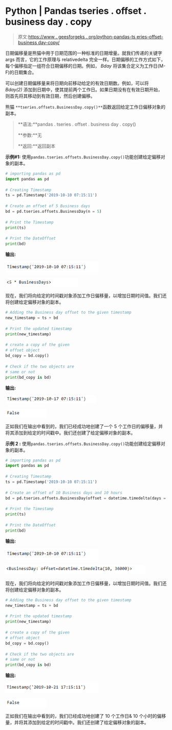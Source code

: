 # Python | Pandas tseries . offset . business day . copy

> 原文:[https://www . geesforgeks . org/python-pandas-ts eries-offset-business day-copy/](https://www.geeksforgeeks.org/python-pandas-tseries-offsets-businessday-copy/)

日期偏移量是熊猫中用于日期范围的一种标准的日期增量。就我们传递的关键字 args 而言，它的工作原理与 relativedelta 完全一样。日期偏移的工作方式如下，每个偏移指定一组符合日期偏移的日期。例如， *Bday* 将该集合定义为工作日(M-F)的日期集合。

可以创建日期偏移量来将日期向前移动给定的有效日期数。例如，可以将 *Bday(2)* 添加到日期中，使其提前两个工作日。如果日期没有在有效日期开始，则首先将其移动到有效日期，然后创建偏移。

熊猫 `**tseries.offsets.BusinessDay.copy()**`函数返回给定工作日偏移对象的副本。

> **语法:**pandas . tseries . offset . business day . copy()
> 
> **参数:**无
> 
> **返回:**返回副本

**示例#1:** 使用`pandas.tseries.offsets.BusinessDay.copy()`功能创建给定偏移对象的副本。

```py
# importing pandas as pd
import pandas as pd

# Creating Timestamp
ts = pd.Timestamp('2019-10-10 07:15:11')

# Create an offset of 5 Business days
bd = pd.tseries.offsets.BusinessDay(n = 5)

# Print the Timestamp
print(ts)

# Print the DateOffset
print(bd)
```

**输出:**

![](img/31fa9e80203f8bb21b39d4385472bd28.png)

![](img/1d1737a5d0b06b452ab379d87f50258d.png)

现在，我们将向给定的时间戳对象添加工作日偏移量，以增加日期时间值。我们还将创建给定偏移对象的副本。

```py
# Adding the Business day offset to the given timestamp
new_timestamp = ts + bd

# Print the updated timestamp
print(new_timestamp)

# create a copy of the given
# offset object
bd_copy = bd.copy()

# Check if the two objects are
# same or not
print(bd_copy is bd)
```

**输出:**

![](img/d10efe783a87515533a70042bbdd85cc.png)

![](img/2134f1326ee7fbc4388c96657e61fcb9.png)

正如我们在输出中看到的，我们已经成功地创建了一个 5 个工作日的偏移量，并将其添加到给定的时间戳中。我们还创建了给定偏移对象的副本。

**示例 2 :** 使用`pandas.tseries.offsets.BusinessDay.copy()`功能创建给定偏移对象的副本。

```py
# importing pandas as pd
import pandas as pd

# Creating Timestamp
ts = pd.Timestamp('2019-10-10 07:15:11')

# Create an offset of 10 Business days and 10 hours
bd = pd.tseries.offsets.BusinessDay(offset = datetime.timedelta(days = 10, hours = 10))

# Print the Timestamp
print(ts)

# Print the DateOffset
print(bd)
```

**输出:**

![](img/31fa9e80203f8bb21b39d4385472bd28.png)

![](img/3ddc56673632c0084372bea2f71ab964.png)

现在，我们将向给定的时间戳对象添加工作日偏移量，以增加日期时间值。我们还将创建给定偏移对象的副本。

```py
# Adding the Business day offset to the given timestamp
new_timestamp = ts + bd

# Print the updated timestamp
print(new_timestamp)

# create a copy of the given
# offset object
bd_copy = bd.copy()

# Check if the two objects are
# same or not
print(bd_copy is bd)
```

**输出:**

![](img/28a71a7149304daec7031eb0c4d37537.png)

![](img/2134f1326ee7fbc4388c96657e61fcb9.png)

正如我们在输出中看到的，我们已经成功地创建了 10 个工作日& 10 个小时的偏移量，并将其添加到给定的时间戳中。我们还创建了给定偏移对象的副本。